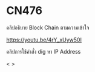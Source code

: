 # CN476
คลิปอธิบาย Block Chain ตามความเข้าใจ

<https://youtu.be/4rY_xUyw50I>

คลิปการใช้คำสั่ง dig หา IP Address

< >
